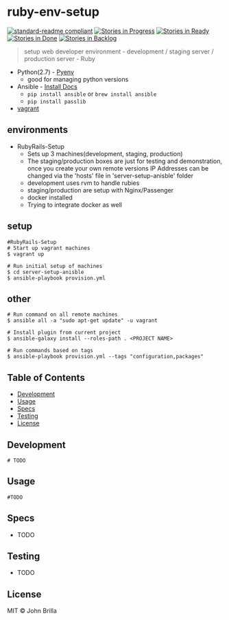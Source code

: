 # ruby-env-setup

[![standard-readme compliant](https://img.shields.io/badge/standard--readme-OK-green.svg?style=flat-square)](https://github.com/RichardLitt/standard-readme)
[![Stories in Progress](https://badge.waffle.io/jbcool17/multimachine.svg?label=In%20Progress&title=In%20Progress)](http://waffle.io/jbcool17/multimachine)
[![Stories in Ready](https://badge.waffle.io/jbcool17/multimachine.svg?label=ready&title=Ready)](http://waffle.io/jbcool17/multimachine)
[![Stories in Done](https://badge.waffle.io/jbcool17/multimachine.svg?label=done&title=Done)](http://waffle.io/jbcool17/multimachine)
[![Stories in Backlog](https://badge.waffle.io/jbcool17/multimachine.svg?label=backlog&title=backlog)](http://waffle.io/jbcool17/multimachine)

> setup web developer environment - development / staging server / production server - Ruby

- Python(2.7) - [Pyenv](https://github.com/yyuu/pyenv)
  - good for managing python versions
- Ansible - [Install Docs](http://docs.ansible.com/ansible/intro_installation.html)
  - ```pip install ansible``` or ```brew install ansible```
  - ```pip install passlib```
- [vagrant](https://www.vagrantup.com/)

## environments
- RubyRails-Setup
  - Sets up 3 machines(development, staging, production)
  - The staging/production boxes are just for testing and demonstration, once you create your own remote versions IP Addresses can be changed via the 'hosts' file in 'server-setup-anisble' folder
  - development uses rvm to handle rubies
  - staging/production are setup with Nginx/Passenger
  - docker installed
  - Trying to integrate docker as well

## setup
```
#RubyRails-Setup
# Start up vagrant machines
$ vagrant up

# Run initial setup of machines
$ cd server-setup-anisble
$ ansible-playbook provision.yml
```

## other
```
# Run command on all remote machines
$ ansible all -a "sudo apt-get update" -u vagrant

# Install plugin from current project
$ ansible-galaxy install --roles-path . <PROJECT NAME>

# Run commands based on tags
$ ansible-playbook provision.yml --tags "configuration,packages"
```

## Table of Contents

- [Development](#development)
- [Usage](#usage)
- [Specs](#specs)
- [Testing](#testing)
- [License](#license)

## Development
```
# TODO
```

## Usage
```
#TODO
```

## Specs
- TODO

## Testing
- TODO

## License

MIT © John Brilla
